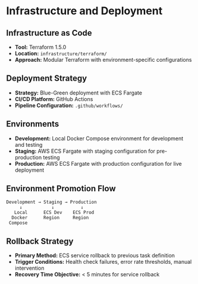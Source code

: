 # Infrastructure and Deployment

## Infrastructure as Code
- **Tool:** Terraform 1.5.0
- **Location:** `infrastructure/terraform/`
- **Approach:** Modular Terraform with environment-specific configurations

## Deployment Strategy
- **Strategy:** Blue-Green deployment with ECS Fargate
- **CI/CD Platform:** GitHub Actions
- **Pipeline Configuration:** `.github/workflows/`

## Environments
- **Development:** Local Docker Compose environment for development and testing
- **Staging:** AWS ECS Fargate with staging configuration for pre-production testing
- **Production:** AWS ECS Fargate with production configuration for live deployment

## Environment Promotion Flow
```
Development → Staging → Production
     ↓           ↓          ↓
   Local      ECS Dev    ECS Prod
  Docker      Region     Region
 Compose
```

## Rollback Strategy
- **Primary Method:** ECS service rollback to previous task definition
- **Trigger Conditions:** Health check failures, error rate thresholds, manual intervention
- **Recovery Time Objective:** < 5 minutes for service rollback
